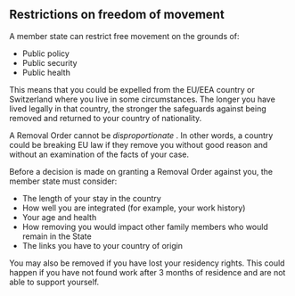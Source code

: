 ##  Restrictions on freedom of movement

A member state can restrict free movement on the grounds of:

  * Public policy 
  * Public security 
  * Public health 

This means that you could be expelled from the EU/EEA country or Switzerland
where you live in some circumstances. The longer you have lived legally in
that country, the stronger the safeguards against being removed and returned
to your country of nationality.

A Removal Order cannot be _disproportionate_ . In other words, a country could
be breaking EU law if they remove you without good reason and without an
examination of the facts of your case.

Before a decision is made on granting a Removal Order against you, the member
state must consider:

  * The length of your stay in the country 
  * How well you are integrated (for example, your work history) 
  * Your age and health 
  * How removing you would impact other family members who would remain in the State 
  * The links you have to your country of origin 

You may also be removed if you have lost your residency rights. This could
happen if you have not found work after 3 months of residence and are not able
to support yourself.
